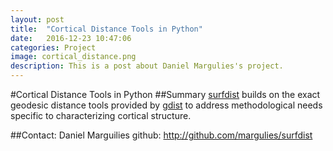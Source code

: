 ```yaml
---
layout: post
title:  "Cortical Distance Tools in Python"
date:   2016-12-23 10:47:06
categories: Project
image: cortical_distance.png
description: This is a post about Daniel Margulies's project.
---
```

#Cortical Distance Tools in Python
##Summary
[surfdist](https://github.com/NeuroanatomyAndConnectivity/surfdist) builds on the exact geodesic distance tools provided by [gdist](https://github.com/the-virtual-brain/tvb-geodesic) to address methodological needs specific to characterizing cortical structure.

##Contact:
Daniel Marguilies
github: http://github.com/margulies/surfdist
